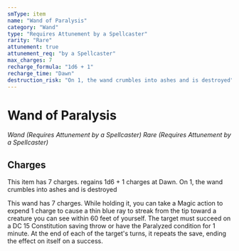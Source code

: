 ```yaml
---
smType: item
name: "Wand of Paralysis"
category: "Wand"
type: "Requires Attunement by a Spellcaster"
rarity: "Rare"
attunement: true
attunement_req: "by a Spellcaster"
max_charges: 7
recharge_formula: "1d6 + 1"
recharge_time: "Dawn"
destruction_risk: "On 1, the wand crumbles into ashes and is destroyed"
---
```


# Wand of Paralysis
*Wand (Requires Attunement by a Spellcaster) Rare (Requires Attunement by a Spellcaster)*

## Charges

This item has 7 charges.
regains 1d6 + 1 charges at Dawn.
On 1, the wand crumbles into ashes and is destroyed

This wand has 7 charges. While holding it, you can take a Magic action to expend 1 charge to cause a thin blue ray to streak from the tip toward a creature you can see within 60 feet of yourself. The target must succeed on a DC 15 Constitution saving throw or have the Paralyzed condition for 1 minute. At the end of each of the target's turns, it repeats the save, ending the effect on itself on a success.
